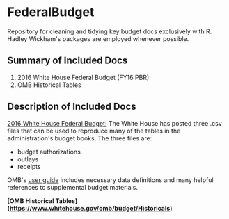 # FederalBudget
Repository for cleaning and tidying key budget docs exclusively with R. Hadley Wickham's packages are employed whenever possible.

## Summary of Included Docs
1. 2016 White House Federal Budget (FY16 PBR)
2. OMB Historical Tables

## Description of Included Docs
[2016 White House Federal Budget:](https://github.com/WhiteHouse/2016-budget-data) The White House has posted three .csv files that can be used to reproduce many of the tables in the administration's budget books. The three files are:
* budget authorizations
* outlays
* receipts

OMB's [user guide](https://github.com/WhiteHouse/2016-budget-data/blob/master/USER_GUIDE.md) includes necessary data definitions and many helpful references to supplemental budget materials. 


**[OMB Historical Tables] (https://www.whitehouse.gov/omb/budget/Historicals)**